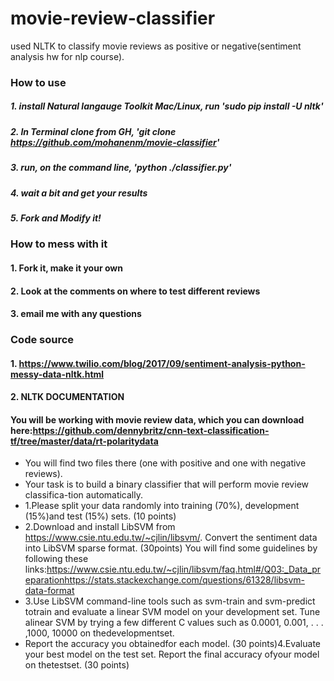 # movie-review-classifier
used NLTK to classify movie reviews as positive or negative(sentiment analysis hw for nlp course). 

### How to use 
 
##### 1. install Natural langauge Toolkit Mac/Linux, run 'sudo pip install -U nltk'
##### 2. In Terminal clone from GH, 'git clone https://github.com/mohanenm/movie-classifier'
##### 3. run, on the command line, 'python ./classifier.py'
##### 4. wait a bit and get your results
##### 5. Fork and Modify it! 

### How to mess with it

#### 1. Fork it, make it your own 
#### 2. Look at the comments on where to test different reviews
#### 3. email me with any questions

### Code source
#### 1. https://www.twilio.com/blog/2017/09/sentiment-analysis-python-messy-data-nltk.html
#### 2. NLTK DOCUMENTATION

#### You will be working with movie review data, which you can download here:https://github.com/dennybritz/cnn-text-classification-tf/tree/master/data/rt-polaritydata
 * You will find two files there (one with positive and one with negative reviews).
 * Your task is to build a binary classifier that will perform movie review classifica-tion automatically.
 * 1.Please split your data randomly into training (70%), development (15%)and test (15%) sets. (10 points)
 * 2.Download and install LibSVM from https://www.csie.ntu.edu.tw/~cjlin/libsvm/.
    Convert the sentiment data into LibSVM sparse format. (30points) 
    You will find some guidelines by following these links:https://www.csie.ntu.edu.tw/~cjlin/libsvm/faq.html#/Q03:_Data_preparationhttps://stats.stackexchange.com/questions/61328/libsvm-data-format 
 * 3.Use LibSVM command-line tools such as svm-train and svm-predict totrain and evaluate a linear SVM model on your development set. 
   Tune alinear SVM by trying a few different C values such as 0.0001, 0.001, . . . ,1000, 10000 on thedevelopmentset. 
 * Report the accuracy you obtainedfor each model. (30 points)4.Evaluate your best model on the test set. Report the final accuracy ofyour model on thetestset. (30 points)
